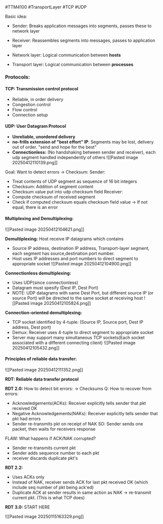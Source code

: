 #TTM4100 #TransportLayer #TCP #UDP 


Basic idea:
- Sender: Breaks application messages into segments, passes these to network layer 
- Receiver: Reassembles segments into messages, passes to application layer 

- Network layer: Logical communication between **hosts** 
- Transport layer: Logical communication between **processes** 


### Protocols:
#### TCP: Transmission control protocol
- Reliable, in order delivery 
- Congestion control
- Flow control
- Connection setup 

#### UDP: User Datagram Protocol
- **Unreliable, unordered delivery** 
- **no-frills extension of "best effort" IP**: Segments may be lost, delivery out of order. "send and hope for the best"
- **Connectionless:** (No handshaking between sender and receiver), each udp segment handled independently of others 
![[Pasted image 20250412110139.png]]

Goal: Want to detect errors -> Checksum:
Sender:
- Treat contents of UDP segment as sequence of 16 bit integers 
- Checksum: Addition of segment content 
- Checksum value put into udp checksum field
Receiver:
- Compute checksum of received segment
- Check if computed checksum equals checksum field value -> If not equal, there is an error

#### Multiplexing and Demultiplexing:
![[Pasted image 20250412104621.png]]

**Demultiplexing:**
Host receive IP datagrams which contains 
- Source IP address, destination IP address, Transport-layer segment, each segment has source,destination port number.
- Host uses IP addresses and port numbers to direct segment to appropriate socket 
![[Pasted image 20250412104900.png]]

**Connectionless demultiplexing:**
- Uses UDP(since connectionless)
- Datagram must spesify (Dest IP, Dest Port)
- NOTE: UDP datagrams with same Dest Port, but different source IP (or source Port) will be directed to the same socket at receiving host 
![[Pasted image 20250412105824.png]]



**Connection-oriented demultiplexing:**
- TCP socket identified by 4-tuple: (Source IP, Source port, Dest IP address, Dest port)
- Demux: Receiver uses 4-tuple to direct segment to appropriate socket 
- Server may support many simultaneous TCP sockets(Each socket associated with a different connecting client)
![[Pasted image 20250412105432.png]]

#### Principles of reliable data transfer:

![[Pasted image 20250412111352.png]]


**RDT: Reliable data transfer protocol**

**RDT 2.0:**
How to detect bit errors: -> Checksums 
Q: How to recover from errors:
- Acknowledgements(ACKs): Receiver explicitly tells sender that pkt received OK 
- Negative Acknowledgements(NAKs): Receiver explicitly tells sender that pkt had errors
- Sender re-transmits pkt on receipt of NAK
SO: Sender sends one packet, then waits for receivers response 

FLAW: What happens if ACK/NAK corrupted? 
- Sender re-transmits current pkt 
- Sender adds sequence number to each pkt 
- receiver discards duplicate pkt's 

**RDT 2.2:**
- Uses ACKs only 
- Instead of NAK, receiver sends ACK for last pkt received OK (which include seq number of pkt being ack'ed)
- Duplicate ACK at sender results in same action as NAK -> re-transmit current pkt. (This is what TCP does)

**RDT 3.0:**
START HERE


![[Pasted image 20250115163329.png]]